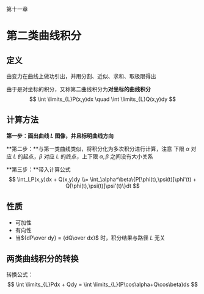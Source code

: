 第十一章

# 第二类曲线积分



## 定义


由变力在曲线上做功引出，并用分割、近似、求和、取极限得出

由于是对坐标的积分，又称第二曲线积分为**对坐标的曲线积分**
$$
\int \limits_{L}P(x,y)dx \quad \int \limits_{L}Q(x,y)dy
$$




## 计算方法


**第一步：**画出曲线 $L$ 图像，并且标明**曲线方向**

**第二步：**与第一类曲线类似，将积分化为多次积分进行计算，注意 下限 $\alpha$ 对应 $L$ 的起点，$\beta$ 对应 $L$ 的终点，上下限 $\alpha,\beta$ 之间没有大小关系

**第三步：**带入计算公式
$$
\int_LP(x,y)dx + Q(x,y)dy \\= \int_\alpha^\beta\{P[\phi(t),\psi(t)]\phi'(t) + Q[\phi(t),\psi(t)]\psi'(t)\}dt
$$


## 性质


- 可加性
- 有向性
- 当${dP\over dy} = {dQ\over dx}$ 时，积分结果与路径 $L$ 无关



## 两类曲线积分的转换


转换公式：
$$
\int \limits_{L}Pdx + Qdy = \int \limits_{L}(P\cos\alpha+Q\cos\beta)ds
$$
